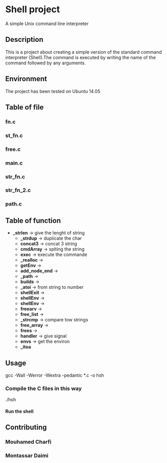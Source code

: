 # Shell project
A simple Unix command line interpreter
## Description
This is a project about creating a simple version of the standard command interpreter (Shell).The command is executed by writing the name of the command followed by any arguments.
## Environment
The project has been tested on Ubuntu 14.05
## Table of file
### fn.c
### st_fn.c
### free.c
### main.c
### str_fn.c
### str_fn_2.c
### path.c
## Table of function
- **_strlen** -> give the lenght of string
	- **_strdup** -> duplicate the char
	- **concat3** -> concat 3 string
	- **cmdArray** -> splting the string
	- **exec** ->  execute the commande
	- **_realloc** -> 
	- **getEnv** ->  
	- **add_node_end** -> 
	- **_path** -> 
	- **builds** -> 
	- **_atoi** -> from string to number
	- **shellExit** -> 
	- **shellEnv** -> 
	- **shellEnv** -> 
	- **freearv** -> 
	- **free_list** -> 
	- **_strcmp** -> compare tow strings
	- **free_array** ->
	- **frees** -> 
	- **handler** -> give signal
	- **envs** ->  get the environ
	- **_itoa**
## Usage
gcc -Wall -Werror -Wextra -pedantic *.c -o hsh
### Compile the C files in this way
./hsh

#### Run the shell

## Contributing
### Mouhamed Charfi
### Montassar Daimi

